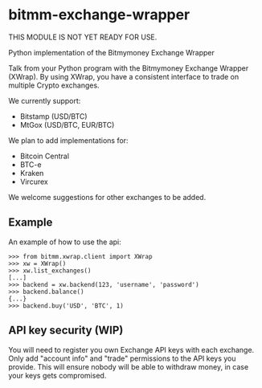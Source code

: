 bitmm-exchange-wrapper
======================

THIS MODULE IS NOT YET READY FOR USE.

Python implementation of the Bitmymoney Exchange Wrapper

Talk from your Python program with the Bitmymoney Exchange Wrapper (XWrap). By using XWrap, you have a consistent interface to trade on multiple Crypto exchanges.

We currently support:
* Bitstamp (USD/BTC)
* MtGox (USD/BTC, EUR/BTC)

We plan to add implementations for:
* Bitcoin Central
* BTC-e
* Kraken
* Vircurex

We welcome suggestions for other exchanges to be added.

## Example

An example of how to use the api:

    >>> from bitmm.xwrap.client import XWrap
    >>> xw = XWrap()
    >>> xw.list_exchanges()
    [...]
    >>> backend = xw.backend(123, 'username', 'password')
    >>> backend.balance()
    {...}
    >>> backend.buy('USD', 'BTC', 1)

## API key security (WIP)
You will need to register you own Exchange API keys with each exchange. Only add "account info" and "trade" permissions to the API keys you provide. This will ensure nobody will be able to withdraw money, in case your keys gets compromised.
